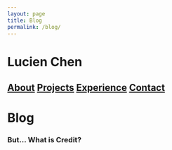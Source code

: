 ```yaml
---
layout: page
title: Blog
permalink: /blog/
---
```

# Lucien Chen

## [About](https://lucienqchen.github.io/) [Projects](https://lucienqchen.github.io/projects/) [Experience](https://lucienqchen.github.io/experience/) [Contact](https://lucienqchen.github.io/contact_me/)

# Blog

### But... What is Credit?